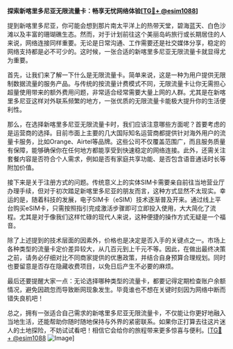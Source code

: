 **探索新喀里多尼亚无限流量卡：畅享无忧网络体验[[TG💪+ @esim1088](https://t.me/s/esim1088)]**

提到新喀里多尼亚，你可能会想到那片南太平洋上的热带天堂，碧海蓝天、白色沙滩以及丰富的珊瑚礁生态。然而，对于计划前往这个美丽岛屿旅行或长期居住的人来说，网络连接同样重要。无论是日常沟通、工作需要还是社交媒体分享，稳定的网络支持都是必不可少的。这时候，一张合适的新喀里多尼亚无限流量卡就显得尤为重要。

首先，让我们来了解一下什么是无限流量卡。简单来说，这是一种为用户提供无限制数据流量的服务产品。与传统的按流量计费模式不同，无限流量卡让你无需担心超量使用带来的额外费用问题，非常适合经常需要大量上网的人群。尤其是在新喀里多尼亚这样对外联系频繁的地方，一张优质的无限流量卡能极大提升你的生活便利性。

那么，在选择新喀里多尼亚无限流量卡时，我们应该注意哪些方面呢？首要考虑的是运营商的选择。目前市面上主要的几大国际知名运营商都提供针对海外用户的流量卡服务，比如Orange、Airtel等品牌。这些公司不仅覆盖范围广，而且服务质量有保障，能够确保你在任何地方都能享受到快速稳定的网络连接。此外，还需关注套餐内容是否符合个人需求，例如是否有家庭共享功能、是否包含语音通话时长等附加价值。

接下来是关于注册方式的问题。传统意义上的实体SIM卡需要亲自前往当地营业厅办理手续，但对于初次踏足新喀里多尼亚的朋友而言，这种方式显然不太现实。幸运的是，随着科技的发展，电子SIM卡（eSIM）技术逐渐普及开来。通过线上平台购买eSIM卡，只需按照指引完成激活步骤即可立即投入使用，大大简化了流程。尤其是对于像我们这样忙碌的现代人来说，这种便捷的操作方式无疑是一个福音。

除了上述提到的技术层面的因素外，价格也是决定是否入手的关键点之一。市场上各种类型的流量卡定价差异较大，从几百元到上千元不等。因此，在做出最终决策之前，请务必仔细对比不同商家提供的优惠政策，并结合自身预算合理规划。同时也要留意是否存在隐藏收费项目，以免日后产生不必要的麻烦。

最后还要提醒大家一点：无论选择哪种类型的流量卡，都要记得定期检查账户余额情况，避免因疏忽而导致断网现象发生。毕竟谁也不想在关键时刻因为网络中断而错失良机吧！

总之，拥有一张适合自己需求的新喀里多尼亚无限流量卡，不仅能让你更好地融入当地生活，还能帮助你随时随地保持与外界的紧密联系。如果你正打算去往这片迷人的土地探险，不妨试试看吧！相信它会给你的旅程带来更多惊喜与便利。[[TG💪+ @esim1088](https://t.me/s/esim1088) ![Image](https://i.postimg.cc/4NQfJmqS/Snipaste-2025-05-13-00-14-12.png)]